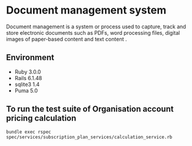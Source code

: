 # Document management system
 Document management is a system or process used to capture, track and store electronic documents such as PDFs, word processing files, digital images of paper-based content and text content .


## Environment
- Ruby 3.0.0
- Rails 6.1.48
- sqlite3 1.4
- Puma 5.0

## To run the test suite of Organisation account pricing calculation
`bundle exec rspec spec/services/subscription_plan_services/calculation_service.rb`

